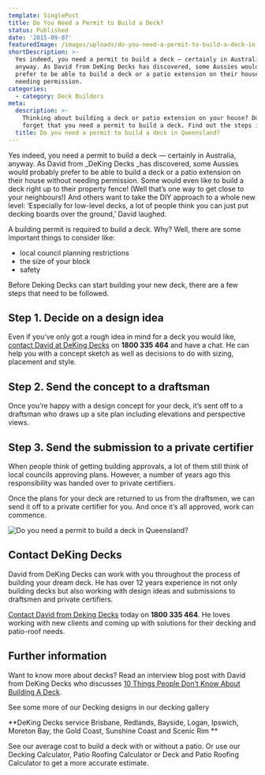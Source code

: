```yaml
---
template: SinglePost
title: Do You Need a Permit to Build a Deck?
status: Published
date: '2015-09-07'
featuredImage: /images/uploads/do-you-need-a-permit-to-build-a-deck-in-queensland.jpg
shortDescription: >-
  Yes indeed, you need a permit to build a deck — certainly in Australia,
  anyway. As David from DeKing Decks has discovered, some Aussies would probably
  prefer to be able to build a deck or a patio extension on their house without
  needing permission.
categories:
  - category: Deck Builders
meta:
  description: >-
    Thinking about building a deck or patio extension on your house? Don't
    forget that you need a permit to build a deck. Find out the steps involved.
  title: Do you need a permit to build a deck in Queensland?
---
```

Yes indeed, you need a permit to build a deck — certainly in Australia, anyway. As David from _DeKing Decks _has discovered, some Aussies would probably prefer to be able to build a deck or a patio extension on their house without needing permission. Some would even like to build a deck right up to their property fence! (Well that’s one way to get close to your neighbours!) And others want to take the DIY approach to a whole new level: ‘Especially for low-level decks, a lot of people think you can just put decking boards over the ground,’ David laughed.

A building permit is required to build a deck. Why? Well, there are some important things to consider like:

* local council planning restrictions
* the size of your block
* safety

Before Deking Decks can start building your new deck, there are a few steps that need to be followed.

## Step 1. Decide on a design idea

Even if you’ve only got a rough idea in mind for a deck you would like, [contact David at DeKing Decks](https://www.dekingdecks.com.au/contact-us/) on **1800 335 464** and have a chat. He can help you with a concept sketch as well as decisions to do with sizing, placement and style.

## Step 2. Send the concept to a draftsman

Once you’re happy with a design concept for your deck, it’s sent off to a draftsman who draws up a site plan including elevations and perspective views.

## Step 3. Send the submission to a private certifier

When people think of getting building approvals, a lot of them still think of local councils approving plans. However, a number of years ago this responsibility was handed over to private certifiers.

Once the plans for your deck are returned to us from the draftsmen, we can send it off to a private certifier for you. And once it’s all approved, work can commence.

![Do you need a permit to build a deck in Queensland?](/images/uploads/do-you-need-a-permit-to-build-a-deck-in-queensland.jpg)

## Contact DeKing Decks

David from DeKing Decks can work with you throughout the process of building your dream deck. He has over 12 years experience in not only building decks but also working with design ideas and submissions to draftsmen and private certifiers.

[Contact David from Deking Decks](https://www.dekingdecks.com.au/contact-us/) today on **1800 335 464**. He loves working with new clients and coming up with solutions for their decking and patio-roof needs.

## Further information

Want to know more about decks? Read an interview blog post with David from DeKing Decks who discusses [10 Things People Don’t Know About Building A Deck](https://www.dekingdecks.com.au/building-a-deck-in-qld/).

See some more of our Decking designs in our decking gallery

**DeKing Decks service Brisbane, Redlands, Bayside, Logan, Ipswich, Moreton Bay, the Gold Coast, Sunshine Coast and Scenic Rim**

See our average cost to build a deck with or without a patio. Or use our Decking Calculator, Patio Roofing Calculator or Deck and Patio Roofing Calculator to get a more accurate estimate.
